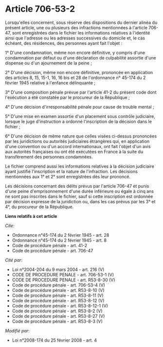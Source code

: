 # Article 706-53-2

Lorsqu'elles concernent, sous réserve des dispositions du dernier alinéa du présent article, une ou plusieurs des infractions
mentionnées à l'article 706-47, sont enregistrées dans le fichier les informations relatives à l'identité ainsi que l'adresse
ou les adresses successives du domicile et, le cas échéant, des résidences, des personnes ayant fait l'objet : 

1° D'une condamnation, même non encore définitive, y compris d'une condamnation par défaut ou d'une déclaration de
culpabilité assortie d'une dispense ou d'un ajournement de la peine ; 

2° D'une décision, même non encore définitive, prononcée en application des articles 8, 15, 15-1, 16, 16 bis et 28 de
l'ordonnance n° 45-174 du 2 février 1945 relative à l'enfance délinquante ; 

3° D'une composition pénale prévue par l'article 41-2 du présent code dont l'exécution a été constatée par le procureur de la
République ; 

4° D'une décision d'irresponsabilité pénale pour cause de trouble mental ; 

5° D'une mise en examen assortie d'un placement sous contrôle judiciaire, lorsque le juge d'instruction a ordonné
l'inscription de la décision dans le fichier ; 

6° D'une décision de même nature que celles visées ci-dessus prononcées par les juridictions ou autorités judiciaires
étrangères qui, en application d'une convention ou d'un accord internationaux, ont fait l'objet d'un avis aux autorités
françaises ou ont été exécutées en France à la suite du transfèrement des personnes condamnées. 

Le fichier comprend aussi les informations relatives à la décision judiciaire ayant justifié l'inscription et la nature de
l'infraction. Les décisions mentionnées aux 1° et 2° sont enregistrées dès leur prononcé. 

Les décisions concernant des délits prévus par l'article 706-47 et punis d'une peine d'emprisonnement d'une durée inférieure
ou égale à cinq ans ne sont pas inscrites dans le fichier, sauf si cette inscription est ordonnée par décision expresse de la
juridiction ou, dans les cas prévus par les 3° et 4°, du procureur de la République.

**Liens relatifs à cet article**

_Cite_:

  - Ordonnance n°45-174 du 2 février 1945 - art. 28
  - Ordonnance n°45-174 du 2 février 1945 - art. 8
  - Code de procédure pénale - art. 41-2
  - Code de procédure pénale - art. 706-47

_Cité par_:

  - Loi n°2004-204 du 9 mars 2004 - art. 216 (V)
  - CODE DE PROCEDURE PENALE - art. 706-53-1 (V)
  - CODE DE PROCEDURE PENALE - art. R53-8-30 (V)
  - Code de procédure pénale - art. 706-53-4 (V)
  - Code de procédure pénale - art. R53-8-10 (V)
  - Code de procédure pénale - art. R53-8-11 (V)
  - Code de procédure pénale - art. R53-8-12 (V)
  - Code de procédure pénale - art. R53-8-12-1 (V)
  - Code de procédure pénale - art. R53-8-2 (V)
  - Code de procédure pénale - art. R53-8-27 (V)
  - Code de procédure pénale - art. R53-8-3 (V)

_Modifié par_:

  - Loi n°2008-174 du 25 février 2008 - art. 4

